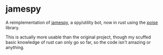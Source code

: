 # jamespy

A reimplementation of [jamespy](https://github.com/jamesbt365/jamespy), a spy/utility bot, now in rust using the [poise](https://github.com/serenity-rs/poise) library.

This is actually more usable than the original project, though my scuffed basic knowledge of rust can only go so far, so the code isn't amazing or anything.


